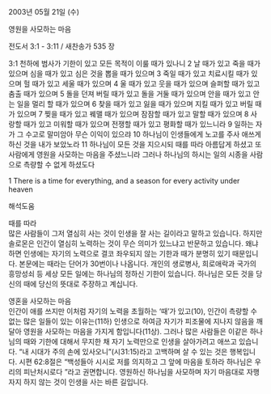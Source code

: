 2003년 05월 21일 (수)

영원을 사모하는 마음



전도서 3:1 - 3:11 / 새찬송가 535 장


3:1 천하에 범사가 기한이 있고 모든 목적이 이룰 때가 있나니
2 날 때가 있고 죽을 때가 있으며 심을 때가 있고 심은 것을 뽑을 때가 있으며
3 죽일 때가 있고 치료시킬 때가 있으며 헐 때가 있고 세울 때가 있으며
4 울 때가 있고 웃을 때가 있으며 슬퍼할 때가 있고 춤출 때가 있으며
5 돌을 던져 버릴 때가 있고 돌을 거둘 때가 있으며 안을 때가 있고 안는 일을 멀리 할 때가 있으며
6 찾을 때가 있고 잃을 때가 있으며 지킬 때가 있고 버릴 때가 있으며
7 찢을 때가 있고 꿰맬 때가 있으며 잠잠할 때가 있고 말할 때가 있으며
8 사랑할 때가 있고 미워할 때가 있으며 전쟁할 때가 있고 평화할 때가 있느니라
9 일하는 자가 그 수고로 말미암아 무슨 이익이 있으랴
10 하나님이 인생들에게 노고를 주사 애쓰게 하신 것을 내가 보았노라
11 하나님이 모든 것을 지으시되 때를 따라 아름답게 하셨고 또 사람에게 영원을 사모하는 마음을 주셨느니라 그러나 하나님의 하시는 일의 시종을 사람으로 측량할 수 없게 하셨도다

1 There is a time for everything, and a season for every activity under heaven

해석도움





때를 따라  
많은 사람들이 그저 열심히 사는 것이 인생을 잘 사는 길이라고 말하고 있습니다. 하지만 솔로몬은 인간이 열심히 노력하는 것이 무슨 의미가 있느냐고 반문하고 있습니다. 왜냐하면 인생에는 자기의 노력으로 결코 좌우되지 않는 기한과 때가 분명히 있기 때문입니다.  본문에는 때라는 단어가 30번이나 나옵니다. 개인의 생로병사, 희로애락과 국가의 흥망성쇠 등 세상 모든 일에는 하나님의 정하신 기한이 있습니다. 하나님은 모든 것을 당신의 때에 당신의 뜻대로 주장하고 계십니다. 

영혼을 사모하는 마음  
인간이 애를 쓰지만 이처럼 자기의 노력을 초월하는 ‘때’가 있고(10), 인간이 측량할 수 없는 많은 일들이 있는 이유는(11하) 인생으로 하여금 자기가 피조물에 지나지 않음을 깨달아 영원을 사모하는 마음을 가지게 함입니다(11상). 그러나 많은 사람들은 이같은 하나님의 때와 기한에 대해서 무지한 채 자기 노력만으로 인생을 살아가려고 애쓰고 있습니다. “내 시대가 주의 손에 있사오니”(시31:15)라고 고백하며 살 수 있는 것은 행복입니다. 시편 62:8절은 “백성들아 시시로 저를 의지하고 그 앞에 마음을 토하라 하나님은 우리의 피난처시로다 ”라고 권면합니다. 영원하신 하나님을 사모하며 자기 마음대로 자행자지 하지 않는 것이 인생을 사는 바른 길입니다.
